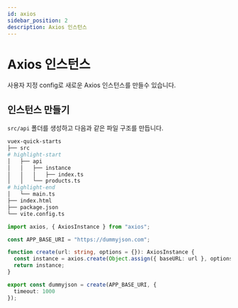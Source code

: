 ```yaml
---
id: axios
sidebar_position: 2
description: Axios 인스턴스
---
```


# Axios 인스턴스
사용자 지정 config로 새로운 Axios 인스턴스를 만들수 있습니다.

## 인스턴스 만들기
`src/api` 폴더를 생성하고 다음과 같은 파일 구조를 만듭니다.

```bash
vuex-quick-starts
├── src
# highlight-start
│   ├── api
│   │   ├── instance
│   │   │   ├── index.ts
│   │   └── products.ts
# highlight-end
│   └── main.ts
├── index.html
├── package.json
└── vite.config.ts
```

```ts title="/src/api/instance/index.ts"
import axios, { AxiosInstance } from "axios";

const APP_BASE_URI = "https://dummyjson.com";

function create(url: string, options = {}): AxiosInstance {
  const instance = axios.create(Object.assign({ baseURL: url }, options));
  return instance;
}

export const dummyjson = create(APP_BASE_URI, {
  timeout: 1000
});
```